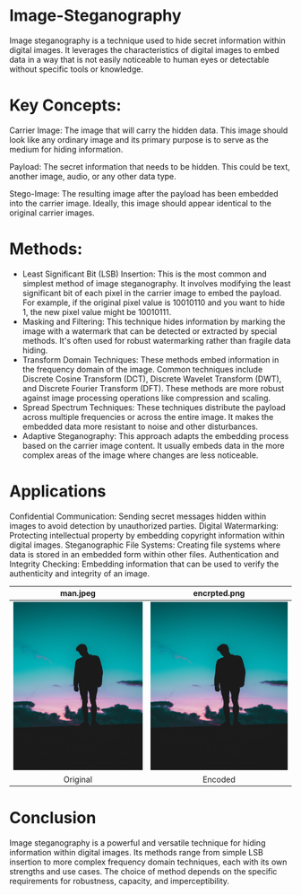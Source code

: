 # Image-Steganography
Image steganography is a technique used to hide secret information within digital images. It leverages the characteristics of digital images to embed data in a way that is not easily noticeable to human eyes or detectable without specific tools or knowledge.
# Key Concepts:  
Carrier Image: The image that will carry the hidden data. This image should look like any ordinary image and its primary purpose is to serve as the medium for hiding information.

Payload: The secret information that needs to be hidden. This could be text, another image, audio, or any other data type.

Stego-Image: The resulting image after the payload has been embedded into the carrier image. Ideally, this image should appear identical to the original carrier images.

# Methods:

* Least Significant Bit (LSB) Insertion:
This is the most common and simplest method of image steganography.
It involves modifying the least significant bit of each pixel in the carrier image to embed the payload.
For example, if the original pixel value is 10010110 and you want to hide 1, the new pixel value might be 10010111.
* Masking and Filtering:
This technique hides information by marking the image with a watermark that can be detected or extracted by special methods.
It's often used for robust watermarking rather than fragile data hiding.
* Transform Domain Techniques:
These methods embed information in the frequency domain of the image.
Common techniques include Discrete Cosine Transform (DCT), Discrete Wavelet Transform (DWT), and Discrete Fourier Transform (DFT).
These methods are more robust against image processing operations like compression and scaling.
* Spread Spectrum Techniques:
These techniques distribute the payload across multiple frequencies or across the entire image.
It makes the embedded data more resistant to noise and other disturbances.
* Adaptive Steganography:
This approach adapts the embedding process based on the carrier image content.
It usually embeds data in the more complex areas of the image where changes are less noticeable.

# Applications
Confidential Communication: Sending secret messages hidden within images to avoid detection by unauthorized parties.
Digital Watermarking: Protecting intellectual property by embedding copyright information within digital images.
Steganographic File Systems: Creating file systems where data is stored in an embedded form within other files.
Authentication and Integrity Checking: Embedding information that can be used to verify the authenticity and integrity of an image.






| man.jpeg | encrpted.png |
|:--------:|:-------:|
| <img src="man.jpeg" alt="Original Image" height = "300" width="400"/> | <img src="encrpted.png" alt="Encoded Image" height = "300" width="400"/> |
| Original | Encoded |

# Conclusion
Image steganography is a powerful and versatile technique for hiding information within digital images. Its methods range from simple LSB insertion to more complex frequency domain techniques, each with its own strengths and use cases. The choice of method depends on the specific requirements for robustness, capacity, and imperceptibility.
